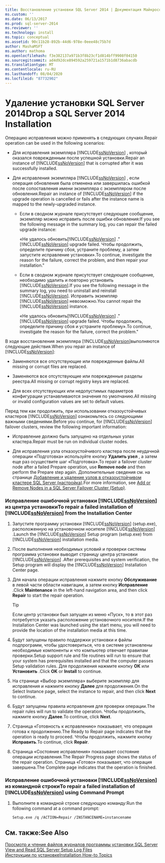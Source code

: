 ```yaml
---
title: Восстановление установки SQL Server 2014 | Документация Майкрософт
ms.custom: ''
ms.date: 06/13/2017
ms.prod: sql-server-2014
ms.reviewer: ''
ms.technology: install
ms.topic: conceptual
ms.assetid: 90c11b28-892b-44d6-978e-0eee48c75b7d
author: MashaMSFT
ms.author: mathoma
ms.openlocfilehash: f3e382137a971b3f8b23cf1d814bff9908f04150
ms.sourcegitcommit: ad4d92dce894592a259721a1571b1d8736abacdb
ms.translationtype: MT
ms.contentlocale: ru-RU
ms.lasthandoff: 08/04/2020
ms.locfileid: "87732902"
---
```

# <a name="drop-a-sql-server-2014-installation"></a><span data-ttu-id="71fee-102">Удаление установки SQL Server 2014</span><span class="sxs-lookup"><span data-stu-id="71fee-102">Drop a SQL Server 2014 Installation</span></span>
  <span data-ttu-id="71fee-103">Операцию исправления можно применять в следующих случаях.</span><span class="sxs-lookup"><span data-stu-id="71fee-103">Repair operation can be used in the following scenarios:</span></span>  
  
-   <span data-ttu-id="71fee-104">Для исправления экземпляра [!INCLUDE[ssNoVersion](../../includes/ssnoversion-md.md)] , который оказался поврежденным после успешной установки.</span><span class="sxs-lookup"><span data-stu-id="71fee-104">Repair an instance of [!INCLUDE[ssNoVersion](../../includes/ssnoversion-md.md)] that is corrupted after it was successfully installed.</span></span>  
  
-   <span data-ttu-id="71fee-105">Для исправления экземпляра [!INCLUDE[ssNoVersion](../../includes/ssnoversion-md.md)] , если операция обновления была отменена или завершилась ошибкой после сопоставления имени экземпляра с экземпляром после обновления.</span><span class="sxs-lookup"><span data-stu-id="71fee-105">Repair an instance of [!INCLUDE[ssNoVersion](../../includes/ssnoversion-md.md)] if the upgrade operation is cancelled or fails after the instance name is mapped to the newly-upgraded instance.</span></span>  
  
    -   <span data-ttu-id="71fee-106">Если в сводном журнале присутствует следующее сообщение, экземпляр можно исправить после ошибки обновления:</span><span class="sxs-lookup"><span data-stu-id="71fee-106">If you see the following message in the summary log, you can repair the failed upgrade instance:</span></span>  
  
         <span data-ttu-id="71fee-107">«Не удалось обновить[!INCLUDE[ssNoVersion](../../includes/ssnoversion-md.md)] .</span><span class="sxs-lookup"><span data-stu-id="71fee-107">"[!INCLUDE[ssNoVersion](../../includes/ssnoversion-md.md)] upgrade failed.</span></span> <span data-ttu-id="71fee-108">Чтобы продолжить, определите причину сбоя, устраните проблему, а затем запустите исправление установки».</span><span class="sxs-lookup"><span data-stu-id="71fee-108">To continue, investigate the reason for the failure, correct the problem, and then repair your installation."</span></span>  
  
    -   <span data-ttu-id="71fee-109">Если в сводном журнале присутствует следующее сообщение, необходимо удалить и повторно установить [!INCLUDE[ssNoVersion](../../includes/ssnoversion-md.md)].</span><span class="sxs-lookup"><span data-stu-id="71fee-109">If you see the following message in the summary log, you need to uninstall and reinstall [!INCLUDE[ssNoVersion](../../includes/ssnoversion-md.md)].</span></span> <span data-ttu-id="71fee-110">Исправить экземпляр [!INCLUDE[ssNoVersion](../../includes/ssnoversion-md.md)] невозможно.</span><span class="sxs-lookup"><span data-stu-id="71fee-110">You cannot repair the [!INCLUDE[ssNoVersion](../../includes/ssnoversion-md.md)] instance.</span></span>  
  
         <span data-ttu-id="71fee-111">«Не удалось обновить[!INCLUDE[ssNoVersion](../../includes/ssnoversion-md.md)] .</span><span class="sxs-lookup"><span data-stu-id="71fee-111">"[!INCLUDE[ssNoVersion](../../includes/ssnoversion-md.md)] upgrade failed.</span></span> <span data-ttu-id="71fee-112">Чтобы продолжить, определите причину сбоя и устраните проблему».</span><span class="sxs-lookup"><span data-stu-id="71fee-112">To continue, investigate the reason for the failure, correct the problem."</span></span>  
  
 <span data-ttu-id="71fee-113">В ходе восстановления экземпляра [!INCLUDE[ssNoVersion](../../includes/ssnoversion-md.md)]выполняются следующие действия.</span><span class="sxs-lookup"><span data-stu-id="71fee-113">When you repair an instance of [!INCLUDE[ssNoVersion](../../includes/ssnoversion-md.md)]:</span></span>  
  
-   <span data-ttu-id="71fee-114">Заменяются все отсутствующие или поврежденные файлы.</span><span class="sxs-lookup"><span data-stu-id="71fee-114">All missing or corrupt files are replaced.</span></span>  
  
-   <span data-ttu-id="71fee-115">Заменяются все отсутствующие или поврежденные разделы реестра.</span><span class="sxs-lookup"><span data-stu-id="71fee-115">All missing or corrupt registry keys are replaced.</span></span>  
  
-   <span data-ttu-id="71fee-116">Для всех отсутствующих или недопустимых параметров конфигурации устанавливаются значения по умолчанию.</span><span class="sxs-lookup"><span data-stu-id="71fee-116">All missing or invalid configuration values are set to default values.</span></span>  
  
 <span data-ttu-id="71fee-117">Перед тем как продолжить, при использовании отказоустойчивых кластеров [!INCLUDE[ssNoVersion](../../includes/ssnoversion-md.md)] ознакомьтесь со следующими важными сведениями.</span><span class="sxs-lookup"><span data-stu-id="71fee-117">Before you continue, for [!INCLUDE[ssNoVersion](../../includes/ssnoversion-md.md)] failover clusters, review the following important information:</span></span>  
  
-   <span data-ttu-id="71fee-118">Исправление должно быть запущено на отдельных узлах кластера.</span><span class="sxs-lookup"><span data-stu-id="71fee-118">Repair must be run on individual cluster nodes.</span></span>  
  
-   <span data-ttu-id="71fee-119">Для исправления узла отказоустойчивого кластера после неудачной операции «Подготовка» используйте кнопку **Удалить узел** , а затем еще раз осуществите шаг «Подготовка».</span><span class="sxs-lookup"><span data-stu-id="71fee-119">To repair a failover cluster node after a failed Prepare operation, use **Remove node** and then perform the Prepare step again.</span></span> <span data-ttu-id="71fee-120">Дополнительные сведения см. на странице [Добавление и удаление узлов в отказоустойчивом кластере SQL Server (настройка)](../../sql-server/failover-clusters/install/add-or-remove-nodes-in-a-sql-server-failover-cluster-setup.md).</span><span class="sxs-lookup"><span data-stu-id="71fee-120">For more information, see [Add or Remove Nodes in a SQL Server Failover Cluster &#40;Setup&#41;](../../sql-server/failover-clusters/install/add-or-remove-nodes-in-a-sql-server-failover-cluster-setup.md).</span></span>  
  
### <a name="to-repair-a-failed-installation-of-ssnoversion-from-the-installation-center"></a><span data-ttu-id="71fee-121">Исправление ошибочной установки [!INCLUDE[ssNoVersion](../../includes/ssnoversion-md.md)] из центра установки</span><span class="sxs-lookup"><span data-stu-id="71fee-121">To repair a failed installation of [!INCLUDE[ssNoVersion](../../includes/ssnoversion-md.md)] from the Installation Center</span></span>  
  
1.  <span data-ttu-id="71fee-122">Запустите программу установки [!INCLUDE[ssNoVersion](../../includes/ssnoversion-md.md)] (setup.exe), расположенную на установочном носителе [!INCLUDE[ssNoVersion](../../includes/ssnoversion-md.md)] .</span><span class="sxs-lookup"><span data-stu-id="71fee-122">Launch the [!INCLUDE[ssNoVersion](../../includes/ssnoversion-md.md)] Setup program (setup.exe) from [!INCLUDE[ssNoVersion](../../includes/ssnoversion-md.md)] installation media.</span></span>  
  
2.  <span data-ttu-id="71fee-123">После выполнения необходимых условий и проверки системы программа установки выводит страницу центра установки [!INCLUDE[ssNoVersion](../../includes/ssnoversion-md.md)] .</span><span class="sxs-lookup"><span data-stu-id="71fee-123">After prerequisites and system verification, the Setup program will display the [!INCLUDE[ssNoVersion](../../includes/ssnoversion-md.md)] Installation Center page.</span></span>  
  
3.  <span data-ttu-id="71fee-124">Для начала операции исправления нажмите кнопку **Обслуживание** в левой части области навигации, а затем кнопку **Исправление** .</span><span class="sxs-lookup"><span data-stu-id="71fee-124">Click **Maintenance** in the left-hand navigation area, and then click **Repair** to start the repair operation.</span></span>  
  
    > [!TIP]  
    >  <span data-ttu-id="71fee-125">Если центр установки был запущен из меню «Пуск», то в этот раз потребуется указать расположение установочного носителя.</span><span class="sxs-lookup"><span data-stu-id="71fee-125">If the Installation Center was launched using the start menu, you will need to provide the location of the installation media at this time.</span></span>  
  
4.  <span data-ttu-id="71fee-126">Будут запущены правило поддержки установки и файлы подпрограмм, чтобы удостовериться, что в системе установлены необходимые компоненты и что компьютер отвечает правилам проверки.</span><span class="sxs-lookup"><span data-stu-id="71fee-126">Setup support rule and file routines will run to ensure that your system has prerequisites installed and that the computer passes Setup validation rules.</span></span> <span data-ttu-id="71fee-127">Для продолжения нажмите кнопку **ОК** или **Установить** .</span><span class="sxs-lookup"><span data-stu-id="71fee-127">Click **OK** or **Install** to continue.</span></span>  
  
5.  <span data-ttu-id="71fee-128">На странице «Выбор экземпляра» выберите экземпляр для исправления и нажмите кнопку **Далее** для продолжения.</span><span class="sxs-lookup"><span data-stu-id="71fee-128">On the Select Instance page, select the instance to repair, and then click **Next** to continue.</span></span>  
  
6.  <span data-ttu-id="71fee-129">Будут запущены правила исправления для проверки операции.</span><span class="sxs-lookup"><span data-stu-id="71fee-129">The repair rules will run to validate the operation.</span></span> <span data-ttu-id="71fee-130">Чтобы продолжить, нажмите кнопку **Далее**.</span><span class="sxs-lookup"><span data-stu-id="71fee-130">To continue, click **Next**.</span></span>  
  
7.  <span data-ttu-id="71fee-131">Страница «Готовность к исправлению» показывает, что операция готова к продолжению.</span><span class="sxs-lookup"><span data-stu-id="71fee-131">The Ready to Repair page indicates that the operation is ready to proceed.</span></span> <span data-ttu-id="71fee-132">Чтобы продолжить, нажмите кнопку **Исправить**.</span><span class="sxs-lookup"><span data-stu-id="71fee-132">To continue, click **Repair**.</span></span>  
  
8.  <span data-ttu-id="71fee-133">Страница «Состояние исправления» показывает состояние операции исправления.</span><span class="sxs-lookup"><span data-stu-id="71fee-133">The Repair Progress page shows the status of the repair operation.</span></span> <span data-ttu-id="71fee-134">Страница «Готово» показывает, что операция завершена.</span><span class="sxs-lookup"><span data-stu-id="71fee-134">The Complete page indicates that the operation is finished.</span></span>  
  
### <a name="to-repair-a-failed-installation-of-ssnoversion-using-command-prompt"></a><span data-ttu-id="71fee-135">Исправление ошибочной установки [!INCLUDE[ssNoVersion](../../includes/ssnoversion-md.md)] из командной строки</span><span class="sxs-lookup"><span data-stu-id="71fee-135">To repair a failed installation of [!INCLUDE[ssNoVersion](../../includes/ssnoversion-md.md)] using Command Prompt</span></span>  
  
1.  <span data-ttu-id="71fee-136">Выполните в командной строке следующую команду:</span><span class="sxs-lookup"><span data-stu-id="71fee-136">Run the following command at a command prompt:</span></span>  
  
    ```  
    Setup.exe /q /ACTION=Repair /INSTANCENAME=instancename  
    ```  
  
## <a name="see-also"></a><span data-ttu-id="71fee-137">См. также:</span><span class="sxs-lookup"><span data-stu-id="71fee-137">See Also</span></span>  
 <span data-ttu-id="71fee-138">[Просмотр и чтение файлов журналов программы установки SQL Server](view-and-read-sql-server-setup-log-files.md) </span><span class="sxs-lookup"><span data-stu-id="71fee-138">[View and Read SQL Server Setup Log Files](view-and-read-sql-server-setup-log-files.md) </span></span>  
 [<span data-ttu-id="71fee-139">Инструкции по установке</span><span class="sxs-lookup"><span data-stu-id="71fee-139">Installation How-to Topics</span></span>](../../sql-server/install/installation-how-to-topics.md)  
  
  
